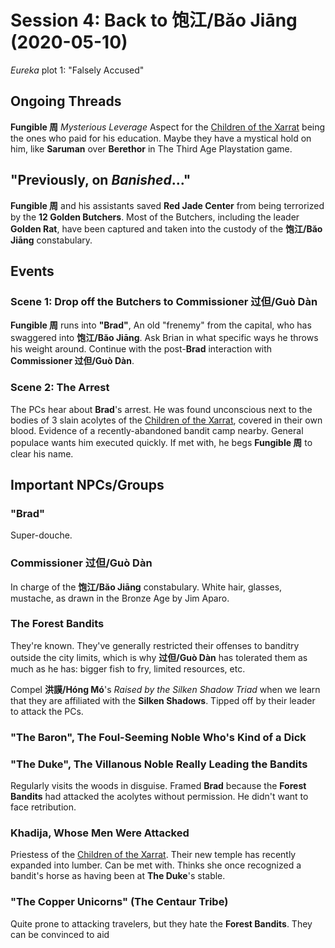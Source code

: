 # Session 4: Back to 饱江/Băo Jiāng (2020-05-10)

_Eureka_ plot 1: "Falsely Accused"

## Ongoing Threads
**Fungible 周** _Mysterious Leverage_ Aspect for the [Children of the
Xarrat](../cthulhu_missionaries.md) being the ones who paid for his education.
Maybe they have a mystical hold on him, like **Saruman** over **Berethor**
in The Third Age Playstation game.

## "Previously, on _Banished_..."
**Fungible 周** and his assistants saved **Red Jade Center** from being
terrorized by the **12 Golden Butchers**. Most of the Butchers, including the
leader **Golden Rat**, have been captured and taken into the custody of the
**饱江/Băo Jiāng** constabulary.

## Events

### Scene 1: Drop off the Butchers to Commissioner 过但/Guò Dàn
**Fungible 周** runs into **"Brad"**, An old "frenemy" from the capital, who
has swaggered into **饱江/Băo Jiāng**. Ask Brian in what specific ways he
throws his weight around. Continue with the post-**Brad** interaction with
**Commissioner 过但/Guò Dàn**.

### Scene 2: The Arrest
The PCs hear about **Brad**'s arrest. He was found unconscious next to the bodies
of 3 slain acolytes of the [Children of the Xarrat](../cthulhu_missionaries.md),
covered in their own blood. Evidence of a recently-abandoned bandit camp nearby.
General populace wants him executed quickly. If met with, he begs **Fungible 周**
to clear his name.

## Important NPCs/Groups

### "Brad"
Super-douche.

### Commissioner 过但/Guò Dàn
In charge of the **饱江/Băo Jiāng** constabulary. White hair, glasses, mustache,
as drawn in the Bronze Age by Jim Aparo.

### The Forest Bandits
They're known. They've generally restricted their offenses to banditry outside
the city limits, which is why **过但/Guò Dàn** has tolerated them as much as he
has: bigger fish to fry, limited resources, etc.

Compel **洪謨/Hóng Mó**'s _Raised by the Silken Shadow Triad_ when we learn that
they are affiliated with the **Silken Shadows**. Tipped off by their leader to
attack the PCs.

### "The Baron", The Foul-Seeming Noble Who's Kind of a Dick

### "The Duke", The Villanous Noble Really Leading the Bandits
Regularly visits the woods in disguise. Framed **Brad** because the **Forest Bandits**
had attacked the acolytes without permission. He didn't want to face retribution.

### Khadija, Whose Men Were Attacked
Priestess of the [Children of the Xarrat](../cthulhu_missionaries.md). Their new
temple has recently expanded into lumber. Can be met with. Thinks she once
recognized a bandit's horse as having been at **The Duke**'s stable.

### "The Copper Unicorns" (The Centaur Tribe)
Quite prone to attacking travelers, but they hate the **Forest Bandits**.
They can be convinced to aid
